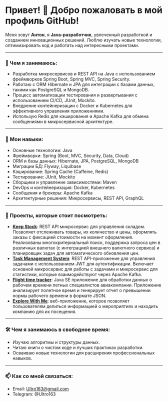 # Привет! 👋 Добро пожаловать в мой профиль GitHub!

Меня зовут **Антон**, я **Java-разработчик**, увлеченный разработкой и созданием инновационных решений. Люблю изучать новые технологии, оптимизировать код и работать над интересными проектами.

---

### 💼 Чем я занимаюсь:

- Разработка микросервисов и REST API на Java с использованием фреймворков Spring Boot, Spring MVC, Spring Security.
- Работаю с ORM Hibernate и JPA для интеграции с базами данных, такими как PostgreSQL и MongoDB.
- Процесс автоматизации тестирования и развертывания с использованием CI/CD, JUnit, Mockito.
- Внедрение контейнеризации с Docker и Kubernetes для эффективного управления приложениями.
- Использую Redis для кэширования и Apache Kafka для обмена сообщениями в микросервисной архитектуре.

---

### 🔧 Мои навыки:

- Основные технологии: Java
- Фреймворки: Spring (Boot, MVC, Security, Data, Cloud)
- ORM и базы данных: Hibernate, JPA, PostgreSQL, MongoDB
- Миграции БД: Flyway, Liquibase
- Кэширование: Spring Cache (Caffeine, Redis)
- Тестирование: JUnit, Mockito
- Сборщики и управление зависимостями: Maven
- DevOps и контейнеризация: Docker, Kubernetes
- Сообщения и брокеры: Apache Kafka
- Архитектурные решения: Микросервисы, REST API, GraphQL

---

### 📌 Проекты, которые стоит посмотреть:
- **[Keep Stock](https://github.com/Ultro163/keep-stock)**: REST API микросервис для управления складом. Позволяет отслеживать товары, их количество и цены, оформлять заказы с фиксацией стоимости на момент оформления. Реализованы многокритериальный поиск, поддержка запроса цен в различных валютах (с интеграцией внешнего валютного сервиса) и планировщик задач для автоматического обновления цен.
- **[Task Management System](https://github.com/Ultro163/task-management-system)**: REST API-приложение для управления задачами с использованием JWT для аутентификации. Включает основной микросервис для работы с задачами и микросервис для статистики, которые взаимодействуют через Apache Kafka.
- **[Flight time tracker](https://github.com/Ultro163/flight-time-tracker)**: Java SE приложение для обработки данных о рабочем времени летных специалистов авиакомпании. Приложение анализирует полетное время и генерирует отчет о превышении нормы рабочего времени в формате JSON.
- **[Explore With Me](https://github.com/Ultro163/java-explore-with-me)**: веб-приложение, которое позволяет пользователям делиться информацией о мероприятиях и находить компанию для их посещения.


---

### 🛠 Чем я занимаюсь в свободное время:
- Изучаю алгоритмы и структуры данных.
- Читаю книги о чистом коде и лучших практиках разработки.
- Осваиваю новые технологии для расширения профессиональных навыков.

---

### 📫 Как со мной связаться:
- Email: Ultro163@gmail.com
- Telegram: @Ultro163
